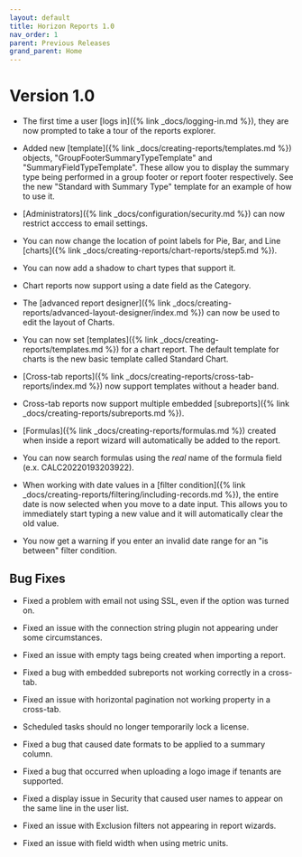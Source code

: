 ```yaml
---
layout: default
title: Horizon Reports 1.0
nav_order: 1
parent: Previous Releases
grand_parent: Home
---
```


# Version 1.0

* The first time a user [logs in]({% link _docs/logging-in.md %}), they are now prompted to take a tour of the reports explorer.

* Added new [template]({% link _docs/creating-reports/templates.md %}) objects, "GroupFooterSummaryTypeTemplate" and "SummaryFieldTypeTemplate". These allow you to display the summary type being performed in a group footer or report footer respectively. See the new "Standard with Summary Type" template for an example of how to use it. 

* [Administrators]({% link _docs/configuration/security.md %}) can now restrict acccess to email settings.

* You can now change the location of point labels for Pie, Bar, and Line [charts]({% link _docs/creating-reports/chart-reports/step5.md %}).

* You can now add a shadow to chart types that support it.

* Chart reports now support using a date field as the Category.

* The [advanced report designer]({% link _docs/creating-reports/advanced-layout-designer/index.md %}) can now be used to edit the layout of Charts.

* You can now set [templates]({% link _docs/creating-reports/templates.md %}) for a chart report. The default template for charts is the new basic template called Standard Chart.

* [Cross-tab reports]({% link _docs/creating-reports/cross-tab-reports/index.md %}) now support templates without a header band.

* Cross-tab reports now support multiple embedded [subreports]({% link _docs/creating-reports/subreports.md %}).

* [Formulas]({% link _docs/creating-reports/formulas.md %}) created when inside a report wizard will automatically be added to the report.

* You can now search formulas using the *real* name of the formula field (e.x. CALC20220193203922).

* When working with date values in a [filter condition]({% link _docs/creating-reports/filtering/including-records.md %}), the entire date is now selected when you move to a date input. This allows you to immediately start typing a new value and it will automatically clear the old value. 

* You now get a warning if you enter an invalid date range for an "is between" filter condition.

## Bug Fixes

* Fixed a problem with email not using SSL, even if the option was turned on.

* Fixed an issue with the connection string plugin not appearing under some circumstances.

* Fixed an issue with empty tags being created when importing a report. 

* Fixed a bug with embedded subreports not working correctly in a cross-tab.

* Fixed an issue with horizontal pagination not working property in a cross-tab.

* Scheduled tasks should no longer temporarily lock a license.

* Fixed a bug that caused date formats to be applied to a summary column.

* Fixed a bug that occurred when uploading a logo image if tenants are supported.

* Fixed a display issue in Security that caused user names to appear on the same line in the user list.

* Fixed an issue with Exclusion filters not appearing in report wizards.

* Fixed an issue with field width when using metric units.
